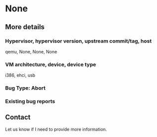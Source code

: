 # None

## More details

### Hypervisor, hypervisor version, upstream commit/tag, host
qemu, None, None, None

### VM architecture, device, device type
i386, ehci, usb

### Bug Type: Abort

### Existing bug reports

## Contact

Let us know if I need to provide more information.
